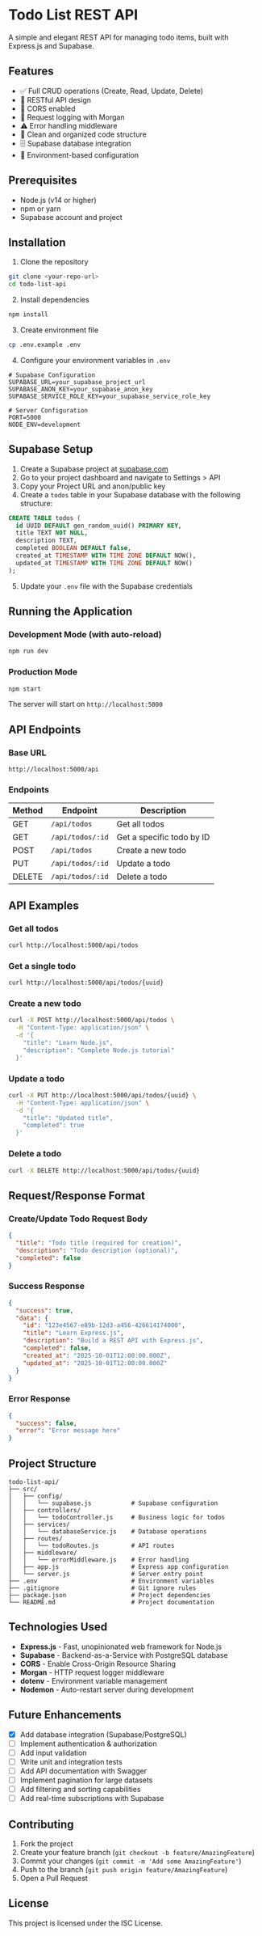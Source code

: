 # Todo List REST API

A simple and elegant REST API for managing todo items, built with Express.js and Supabase.

## Features

- ✅ Full CRUD operations (Create, Read, Update, Delete)
- 🚀 RESTful API design
- 🔄 CORS enabled
- 📝 Request logging with Morgan
- ⚠️ Error handling middleware
- 🎨 Clean and organized code structure
- 🗄️ Supabase database integration
- 🔐 Environment-based configuration

## Prerequisites

- Node.js (v14 or higher)
- npm or yarn
- Supabase account and project

## Installation

1. Clone the repository
```bash
git clone <your-repo-url>
cd todo-list-api
```

2. Install dependencies
```bash
npm install
```

3. Create environment file
```bash
cp .env.example .env
```

4. Configure your environment variables in `.env`
```
# Supabase Configuration
SUPABASE_URL=your_supabase_project_url
SUPABASE_ANON_KEY=your_supabase_anon_key
SUPABASE_SERVICE_ROLE_KEY=your_supabase_service_role_key

# Server Configuration
PORT=5000
NODE_ENV=development
```

## Supabase Setup

1. Create a Supabase project at [supabase.com](https://supabase.com)
2. Go to your project dashboard and navigate to Settings > API
3. Copy your Project URL and anon/public key
4. Create a `todos` table in your Supabase database with the following structure:

```sql
CREATE TABLE todos (
  id UUID DEFAULT gen_random_uuid() PRIMARY KEY,
  title TEXT NOT NULL,
  description TEXT,
  completed BOOLEAN DEFAULT false,
  created_at TIMESTAMP WITH TIME ZONE DEFAULT NOW(),
  updated_at TIMESTAMP WITH TIME ZONE DEFAULT NOW()
);
```

5. Update your `.env` file with the Supabase credentials

## Running the Application

### Development Mode (with auto-reload)
```bash
npm run dev
```

### Production Mode
```bash
npm start
```

The server will start on `http://localhost:5000`

## API Endpoints

### Base URL
```
http://localhost:5000/api
```

### Endpoints

| Method | Endpoint | Description |
|--------|----------|-------------|
| GET | `/api/todos` | Get all todos |
| GET | `/api/todos/:id` | Get a specific todo by ID |
| POST | `/api/todos` | Create a new todo |
| PUT | `/api/todos/:id` | Update a todo |
| DELETE | `/api/todos/:id` | Delete a todo |

## API Examples

### Get all todos
```bash
curl http://localhost:5000/api/todos
```

### Get a single todo
```bash
curl http://localhost:5000/api/todos/{uuid}
```

### Create a new todo
```bash
curl -X POST http://localhost:5000/api/todos \
  -H "Content-Type: application/json" \
  -d '{
    "title": "Learn Node.js",
    "description": "Complete Node.js tutorial"
  }'
```

### Update a todo
```bash
curl -X PUT http://localhost:5000/api/todos/{uuid} \
  -H "Content-Type: application/json" \
  -d '{
    "title": "Updated title",
    "completed": true
  }'
```

### Delete a todo
```bash
curl -X DELETE http://localhost:5000/api/todos/{uuid}
```

## Request/Response Format

### Create/Update Todo Request Body
```json
{
  "title": "Todo title (required for creation)",
  "description": "Todo description (optional)",
  "completed": false
}
```

### Success Response
```json
{
  "success": true,
  "data": {
    "id": "123e4567-e89b-12d3-a456-426614174000",
    "title": "Learn Express.js",
    "description": "Build a REST API with Express.js",
    "completed": false,
    "created_at": "2025-10-01T12:00:00.000Z",
    "updated_at": "2025-10-01T12:00:00.000Z"
  }
}
```

### Error Response
```json
{
  "success": false,
  "error": "Error message here"
}
```

## Project Structure

```
todo-list-api/
├── src/
│   ├── config/
│   │   └── supabase.js           # Supabase configuration
│   ├── controllers/
│   │   └── todoController.js     # Business logic for todos
│   ├── services/
│   │   └── databaseService.js    # Database operations
│   ├── routes/
│   │   └── todoRoutes.js         # API routes
│   ├── middleware/
│   │   └── errorMiddleware.js    # Error handling
│   ├── app.js                    # Express app configuration
│   └── server.js                 # Server entry point
├── .env                          # Environment variables
├── .gitignore                    # Git ignore rules
├── package.json                  # Project dependencies
└── README.md                     # Project documentation
```

## Technologies Used

- **Express.js** - Fast, unopinionated web framework for Node.js
- **Supabase** - Backend-as-a-Service with PostgreSQL database
- **CORS** - Enable Cross-Origin Resource Sharing
- **Morgan** - HTTP request logger middleware
- **dotenv** - Environment variable management
- **Nodemon** - Auto-restart server during development

## Future Enhancements

- [x] Add database integration (Supabase/PostgreSQL)
- [ ] Implement authentication & authorization
- [ ] Add input validation
- [ ] Write unit and integration tests
- [ ] Add API documentation with Swagger
- [ ] Implement pagination for large datasets
- [ ] Add filtering and sorting capabilities
- [ ] Add real-time subscriptions with Supabase

## Contributing

1. Fork the project
2. Create your feature branch (`git checkout -b feature/AmazingFeature`)
3. Commit your changes (`git commit -m 'Add some AmazingFeature'`)
4. Push to the branch (`git push origin feature/AmazingFeature`)
5. Open a Pull Request

## License

This project is licensed under the ISC License.

